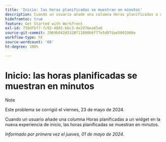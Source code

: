 ```yaml
---
title: 'Inicio: las horas planificadas se muestran en minutos'
description: Cuando un usuario añade una columna Horas planificadas a un widget en la nueva experiencia de inicio, las horas planificadas se muestran en minutos.
hidefromtoc: true
feature: Get Started with Workfront
exl-id: 759dfbf7-7c92-4885-bbc3-4e2976ea45a6
source-git-commit: 2969b042d5328f11800b6f77e5d07dae5001068e
workflow-type: ht
source-wordcount: '66'
ht-degree: 100%

---
```


# Inicio: las horas planificadas se muestran en minutos

>[!NOTE]
>
>Este problema se corrigió el viernes, 23 de mayo de 2024.

Cuando un usuario añade una columna Horas planificadas a un widget en la nueva experiencia de inicio, las horas planificadas se muestran en minutos.

_Informado por primera vez el jueves, 01 de mayo de 2024._
